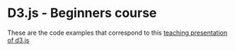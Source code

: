 # D3.js - Beginners course

These are the code examples that correspond to this [teaching presentation of d3.js](https://slides.com/sandraviz/d3-js)

